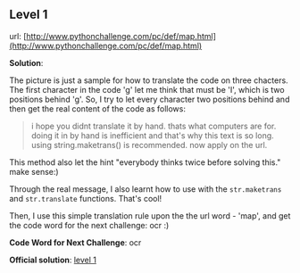 ## Level 1

url: [http://www.pythonchallenge.com/pc/def/map.html](http://www.pythonchallenge.com/pc/def/map.html)

**Solution**:

The picture is just a sample for how to translate the code on three chacters. The first character in the code 'g' let me think that must be 'I', which is two positions behind 'g'. So, I try to let every character two positions behind and then get the real content of the code as follows:

> i hope you didnt translate it by hand. thats what computers are for. doing it in by hand is inefficient and that's why this text is so long. using string.maketrans() is recommended. now apply on the url.

This method also let the hint "everybody thinks twice before solving this." make sense:)

Through the real message, I also learnt how to use with the ``str.maketrans`` and ``str.translate`` functions. That's cool!

Then, I use this simple translation rule upon the the url word - 'map', and get the code word for the next challenge: ocr :)    

**Code Word for Next Challenge**: ocr

**Official solution**: [level 1](http://www.pythonchallenge.com/pcc/def/ocr.html)